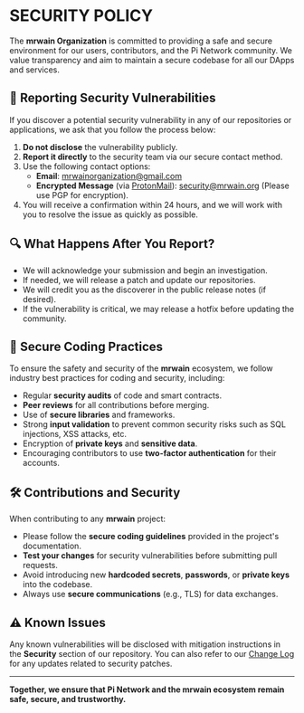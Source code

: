 # SECURITY POLICY

The **mrwain Organization** is committed to providing a safe and secure environment for our users, contributors, and the Pi Network community. We value transparency and aim to maintain a secure codebase for all our DApps and services.

## 🚨 Reporting Security Vulnerabilities

If you discover a potential security vulnerability in any of our repositories or applications, we ask that you follow the process below:

1. **Do not disclose** the vulnerability publicly.
2. **Report it directly** to the security team via our secure contact method.
3. Use the following contact options:
   * **Email**: mrwainorganization@gmail.com
   * **Encrypted Message** (via [ProtonMail](https://protonmail.com)): security@mrwain.org (Please use PGP for encryption).
4. You will receive a confirmation within 24 hours, and we will work with you to resolve the issue as quickly as possible.

## 🔍 What Happens After You Report?

* We will acknowledge your submission and begin an investigation.
* If needed, we will release a patch and update our repositories.
* We will credit you as the discoverer in the public release notes (if desired).
* If the vulnerability is critical, we may release a hotfix before updating the community.

## 🔐 Secure Coding Practices

To ensure the safety and security of the **mrwain** ecosystem, we follow industry best practices for coding and security, including:

* Regular **security audits** of code and smart contracts.
* **Peer reviews** for all contributions before merging.
* Use of **secure libraries** and frameworks.
* Strong **input validation** to prevent common security risks such as SQL injections, XSS attacks, etc.
* Encryption of **private keys** and **sensitive data**.
* Encouraging contributors to use **two-factor authentication** for their accounts.

## 🛠️ Contributions and Security

When contributing to any **mrwain** project:

* Please follow the **secure coding guidelines** provided in the project's documentation.
* **Test your changes** for security vulnerabilities before submitting pull requests.
* Avoid introducing new **hardcoded secrets**, **passwords**, or **private keys** into the codebase.
* Always use **secure communications** (e.g., TLS) for data exchanges.

## ⚠️ Known Issues

Any known vulnerabilities will be disclosed with mitigation instructions in the **Security** section of our repository. You can also refer to our [Change Log](CHANGELOG.md) for any updates related to security patches.

***

**Together, we ensure that Pi Network and the mrwain ecosystem remain safe, secure, and trustworthy.**
